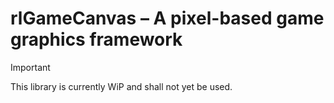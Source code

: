 # rlGameCanvas – A pixel-based game graphics framework
> [!IMPORTANT]
> This library is currently WiP and shall not yet be used.
